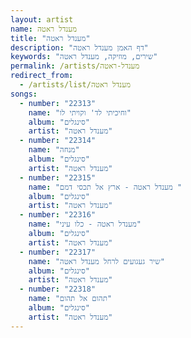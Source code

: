 ```yaml
---
layout: artist
name: מענדל ראטה
title: "מענדל ראטה"
description: "דף האמן מענדל ראטה"
keywords: "שירים, מוזיקה, מענדל ראטה"
permalink: /artists/מענדל-ראטה
redirect_from:
  - /artists/list/מענדל ראטה
songs:
  - number: "22313"
    name: "וחיכיתי לד' וקויתי לו"
    album: "סינגלים"
    artist: "מענדל ראטה"
  - number: "22314"
    name: "מנחה"
    album: "סינגלים"
    artist: "מענדל ראטה"
  - number: "22315"
    name: "מענדל ראטה - ארץ אל תכסי דמם "
    album: "סינגלים"
    artist: "מענדל ראטה"
  - number: "22316"
    name: "מענדל ראטה - כלו עיני"
    album: "סינגלים"
    artist: "מענדל ראטה"
  - number: "22317"
    name: "שיר געגועים לרחל מענדל ראטה"
    album: "סינגלים"
    artist: "מענדל ראטה"
  - number: "22318"
    name: "תהום אל תהום"
    album: "סינגלים"
    artist: "מענדל ראטה"
---
```

